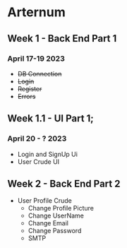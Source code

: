 # Arternum
## Week 1 - Back End Part 1 
### April 17-19 2023

  - ~~DB Connection~~
  - ~~Login~~
  - ~~Register~~
  - ~~Errors~~

## Week 1.1 - UI Part 1;
### April 20 - ? 2023
  - Login and SignUp Ui
  - User Crude UI

## Week 2 - Back End Part 2
- User Profile Crude
  - Change Profile Picture
  - Change UserName
  - Change Email
  - Change Password
  - SMTP


